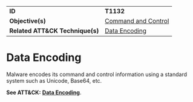 |||
|---------|------------------------|
|**ID**|**T1132**|
|**Objective(s)**|[Command and Control](https://github.com/MBCProject/mbc-markdown/tree/master/command-and-control)|
|**Related ATT&CK Technique(s)**|[Data Encoding](https://attack.mitre.org/techniques/T1132/)|

Data Encoding
=============
Malware encodes its command and control information using a standard system such as Unicode, Base64, etc.

**See ATT&CK:** [**Data Encoding**](https://attack.mitre.org/techniques/T1132/).